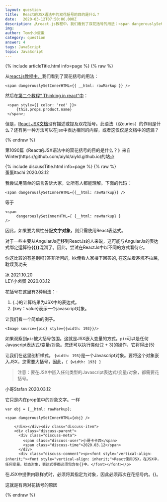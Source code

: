 ```yaml
---
layout: question
title:  React的JSX语法中的双花括号的目的是什么？
date:   2020-03-12T07:50:06.000Z
description: 从react.js教程中，我们看到了双花括号的用法：<span dangerouslySetInnerHTML={{ __html  rawMarku...
img: 
author: Tom小小蛋蛋
category: question
answer: 4
tags: JavaScript
topic: JavaScript
---
```

<div class="article-root">
  <div class="article">
    {% include articleTitle.html info=page %}
    {% raw %}
    <div class="article-content"><p><font style="vertical-align: inherit;"><font style="vertical-align: inherit;">从</font></font><a href="http://facebook.github.io/react/docs/tutorial.html" rel="noreferrer"><font style="vertical-align: inherit;"><font style="vertical-align: inherit;">react.js教程中，</font></font></a><font style="vertical-align: inherit;"><font style="vertical-align: inherit;">我们看到了双花括号的用法：</font></font></p>

<pre><code>&lt;span dangerouslySetInnerHTML={{ __html: rawMarkup }} /&gt;
</code></pre>

<p><font style="vertical-align: inherit;"><font style="vertical-align: inherit;">然后在</font></font><a href="http://facebook.github.io/react/docs/thinking-in-react.html" rel="noreferrer"><font style="vertical-align: inherit;"><font style="vertical-align: inherit;">第二个教程“ Thinking in react”中</font></font></a><font style="vertical-align: inherit;"><font style="vertical-align: inherit;">：</font></font></p>

<pre><code> &lt;span style={{ color: 'red' }}&gt;<font></font>
     {this.props.product.name}<font></font>
 &lt;/span&gt;;<font></font>
</code></pre>

<p><font style="vertical-align: inherit;"><font style="vertical-align: inherit;">但是，</font></font><a href="http://facebook.github.io/react/docs/jsx-in-depth.html" rel="noreferrer"><font style="vertical-align: inherit;"><font style="vertical-align: inherit;">React JSX文档</font></font></a><font style="vertical-align: inherit;"><font style="vertical-align: inherit;">没有描述或提及双花括号。</font><font style="vertical-align: inherit;">此语法（双curies）的作用是什么？</font><font style="vertical-align: inherit;">还有另一种方法可以在jsx中表达相同的内容，或者这仅仅是文档中的遗漏？</font></font></p></div>
    {% endraw %}
  </div>
  <p class="winter_mark">第1090篇《React的JSX语法中的双花括号的目的是什么？》来自Winter(https://github.com/aiyld/aiyld.github.io)的站点</p>
  <div class="discuss-wrapper">
    {% include discussTitle.html info=page %}
    {% raw %}
    <div class="discuss-item">
        <div class="discuss-parent">
          <div class="discuss-meta">
            <span class="discuss-user">蛋蛋Itachi</span>
            <span class="discuss-time">2020.03.12</span>
          </div>
          <div class="discuss-comment"><p><font style="vertical-align: inherit;"><font style="vertical-align: inherit;">我尝试用简单的语言告诉大家，让所有人都能理解。</font><font style="vertical-align: inherit;">下面的代码：</font></font></p>

<p><code>&lt;span dangerouslySetInnerHTML={{__html: rawMarkup}} /&gt;</code></p>

<p><font style="vertical-align: inherit;"><font style="vertical-align: inherit;">等于</font></font></p>

<pre><code>&lt;span <font></font>
     dangerouslySetInnerHTML={ {__html: rawMarkup} } <font></font>
/&gt;<font></font>
</code></pre>

<p><font style="vertical-align: inherit;"><font style="vertical-align: inherit;">因此，如果要为</font><font style="vertical-align: inherit;">属性</font><font style="vertical-align: inherit;">分配</font></font><strong><font style="vertical-align: inherit;"><font style="vertical-align: inherit;">文字对象</font></font></strong><font style="vertical-align: inherit;"><font style="vertical-align: inherit;">，则只需使用React表达式</font><font style="vertical-align: inherit;">。</font></font></p>

<p><font style="vertical-align: inherit;"><font style="vertical-align: inherit;">对于一些主要从AngularJs迁移到ReactJs的人来说，这可能与AngularJs的表达式绑定运算符</font></font><strong><font style="vertical-align: inherit;"><font style="vertical-align: inherit;">{{}}</font></font></strong><font style="vertical-align: inherit;"><font style="vertical-align: inherit;">混淆了</font><font style="vertical-align: inherit;">。</font><font style="vertical-align: inherit;">因此，尝试在ReactJs中以不同的方式看待它。</font></font></p></div>
        </div><div class="discuss-children">
          <div class="discuss-child">
            <div class="discuss-comment"><p>你这比较的有差别吗?答非所问的, &nbsp;kk俺看人家楼下回答的, 在这站着茅坑不拉屎,耽误我功夫</p></div>
            <div class="discuss-meta">
              <span class="discuss-user">冰</span>
              <span class="discuss-time">2021.10.20</span>
            </div>
          </div></div>
        </div><div class="discuss-item">
        <div class="discuss-parent">
          <div class="discuss-meta">
            <span class="discuss-user">LEY小卤蛋</span>
            <span class="discuss-time">2020.03.12</span>
          </div>
          <div class="discuss-comment"><p><font style="vertical-align: inherit;"><font style="vertical-align: inherit;">花括号在这里有2种用法：-</font></font></p>

<ol>
<li><font style="vertical-align: inherit;"><font style="vertical-align: inherit;">{..}的计算结果为JSX中的表达式。</font></font></li>
<li><font style="vertical-align: inherit;"><font style="vertical-align: inherit;">{key：value}表示一个javascript对象。</font></font></li>
</ol>

<p><font style="vertical-align: inherit;"><font style="vertical-align: inherit;">让我们看一个简单的例子。</font></font></p>

<p><code>&lt;Image source={pic} style={{width: 193}}/&gt;</code></p>

<p><font style="vertical-align: inherit;"><font style="vertical-align: inherit;">如果观察到</font></font><code>pic</code><font style="vertical-align: inherit;"><font style="vertical-align: inherit;">被大括号包围。</font><font style="vertical-align: inherit;">这就是JSX嵌入变量的方式。</font></font><code>pic</code><font style="vertical-align: inherit;"><font style="vertical-align: inherit;">可以是任何Javascript表达式/变量/对象。</font><font style="vertical-align: inherit;">您还可以执行类似{2 + 3}的操作，它将得出{5}</font></font></p>

<p><font style="vertical-align: inherit;"><font style="vertical-align: inherit;">让我们在这里剖析样式。
</font></font><code>{width: 193}</code><font style="vertical-align: inherit;"><font style="vertical-align: inherit;">是一个Javascript对象。</font><font style="vertical-align: inherit;">要将这个对象嵌入JSX，您需要大括号，因此，</font></font><code>{ {width: 193} }</code></p>

<blockquote>
  <p><font style="vertical-align: inherit;"><font style="vertical-align: inherit;">注意：要在JSX中嵌入任何类型的Javascript表达式/变量/对象，都需要花括号。</font></font></p>
</blockquote></div>
        </div></div><div class="discuss-item">
        <div class="discuss-parent">
          <div class="discuss-meta">
            <span class="discuss-user">小哥Stafan</span>
            <span class="discuss-time">2020.03.12</span>
          </div>
          <div class="discuss-comment"><p><font style="vertical-align: inherit;"><font style="vertical-align: inherit;">它只是内在prop值中的对象文字。</font><font style="vertical-align: inherit;">一样</font></font></p>

<pre><code>var obj = {__html: rawMarkup};<font></font>
<font></font>
&lt;span dangerouslySetInnerHTML={obj} /&gt;<font></font>
</code></pre></div>
        </div></div><div class="discuss-item">
        <div class="discuss-parent">
          <div class="discuss-meta">
            <span class="discuss-user">小哥卡卡西</span>
            <span class="discuss-time">2020.03.12</span>
          </div>
          <div class="discuss-comment"><p><font style="vertical-align: inherit;"><font style="vertical-align: inherit;">React使用JSX，在JSX中，任何变量，状态对象，表达式等都必须包含在{}中。</font></font></p>

<p><font style="vertical-align: inherit;"><font style="vertical-align: inherit;">在JSX中提供内联样式时，必须将其指定为对象，因此必须再次在花括号内。</font><font style="vertical-align: inherit;">{}。</font></font></p>

<p><font style="vertical-align: inherit;"><font style="vertical-align: inherit;">这就是有两对花括号的原因</font></font></p></div>
        </div></div>
    {% endraw %}
  </div>
<div>

